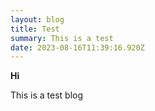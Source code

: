 ```yaml
---
layout: blog
title: Test
summary: This is a test
date: 2023-08-16T11:39:16.920Z
---
```

**H﻿i**



T﻿his is a test blog